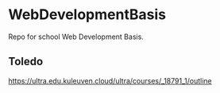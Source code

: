 # WebDevelopmentBasis
Repo for school Web Development Basis.
## Toledo
https://ultra.edu.kuleuven.cloud/ultra/courses/_18791_1/outline
